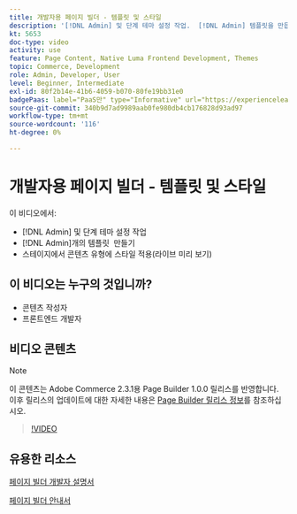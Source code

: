 ```yaml
---
title: 개발자용 페이지 빌더 - 템플릿 및 스타일
description: '[!DNL Admin] 및 단계 테마 설정 작업.  [!DNL Admin] 템플릿을 만듭니다​. 스테이지에서 콘텐츠 유형에 스타일을 적용합니다(실시간 미리 보기).'
kt: 5653
doc-type: video
activity: use
feature: Page Content, Native Luma Frontend Development, Themes
topic: Commerce, Development
role: Admin, Developer, User
level: Beginner, Intermediate
exl-id: 80f2b14e-41b6-4059-b070-80fe19bb31e0
badgePaas: label="PaaS만" type="Informative" url="https://experienceleague.adobe.com/ko/docs/commerce/user-guides/product-solutions" tooltip="Adobe Commerce 온 클라우드 프로젝트(Adobe 관리 PaaS 인프라) 및 온프레미스 프로젝트에만 적용됩니다."
source-git-commit: 340b9d7ad9989aab0fe980db4cb176828d93ad97
workflow-type: tm+mt
source-wordcount: '116'
ht-degree: 0%

---
```


# 개발자용 페이지 빌더 - 템플릿 및 스타일

이 비디오에서:

- [!DNL Admin] 및 단계 테마 설정 작업
- [!DNL Admin]개의 템플릿 &#x200B; 만들기
- 스테이지에서 콘텐츠 유형에 스타일 적용(라이브 미리 보기)

## 이 비디오는 누구의 것입니까?

- 콘텐츠 작성자
- 프론트엔드 개발자

## 비디오 콘텐츠

>[!NOTE]
>
>이 콘텐츠는 Adobe Commerce 2.3.1용 Page Builder 1.0.0 릴리스를 반영합니다. 이후 릴리스의 업데이트에 대한 자세한 내용은 [Page Builder 릴리스 정보](https://experienceleague.adobe.com/docs/commerce-admin/page-builder/release-notes.html?lang=ko)를 참조하십시오.

>[!VIDEO](https://video.tv.adobe.com/v/35712?quality=12&learn=on)

## 유용한 리소스

[페이지 빌더 개발자 설명서](https://developer.adobe.com/commerce/frontend-core/page-builder/)

[페이지 빌더 안내서](https://experienceleague.adobe.com/docs/commerce-admin/page-builder/introduction.html?lang=ko)
